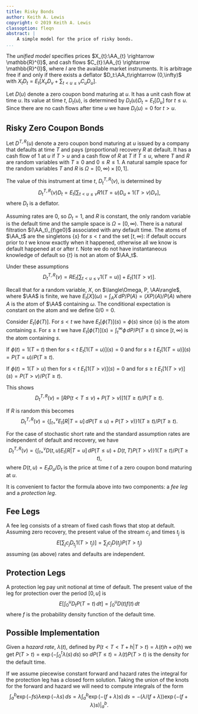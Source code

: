 ```yaml
---
title: Risky Bonds
author: Keith A. Lewis
copyright: © 2019 Keith A. Lewis
classoption: fleqn
abstract: |
	A simple model for the price of risky bonds.
...
```


The _unified model_ specifies prices
$X_{t}:\AA_{t} \rightarrow \mathbb{R}^{I}$, and cash flows
$C_{t}:\AA_{t} \rightarrow \mathbb{R}^{I}$, where $I$ are the
available market instruments. It is arbitrage free if and
only if there exists a deflator $D_t:\AA_t\rightarrow (0,\infty)$
with $X_tD_t = E_t[X_vD_v + \sum_{t < u \le v} C_uD_u]$.

Let $D(u)$ denote a zero coupon bond maturing at $u$. It has a unit cash
flow at time $u$. Its value at time $t$, $D_t(u)$, is determined by 
$D_t(u)D_t = E_t[D_u]$ for $t\le u$. Since there are no cash flows
after time $u$ we have $D_t(u) = 0$ for $t > u$.

## Risky Zero Coupon Bonds

Let $D^{T,R}(u)$ denote a zero coupon bond
maturing at $u$ issued by a company that defaults at time $T$ and pays
(proportional) recovery $R$ at default.  It has a cash flow of $1$ at $u$
if $T > u$ and a cash flow of $R$ at $T$ if $T\le u$, where $T$ and $R$
are random variables with $T\ge 0$ and $0\le R\le 1$.
A natural sample space for the random variables $T$ and $R$ is
$\Omega = [0,\infty)\times [0,1]$.

The value of this instrument at time $t$, $D_t^{T,R}(v)$, is determined by
$$
	D_t^{T,R}(v)D_t = E_t\bigl[\sum_{t<u\le v} R1(T = u)D_u + 1(T > v)D_v\bigr],
$$
where $D_t$ is a deflator.

Assuming rates are 0, so $D_t = 1$, and $R$ is constant, the only
random variable is the default time and the sample space is $\Omega =
[0,\infty)$.  There is a natural filtration $(\AA_t)_{t\ge0}$ associated
with any default time.  The atoms of $\AA_t$ are the singletons $\{s\}$
for $s < t$ and the set $[t,\infty)$: if default occurs prior to $t$ we
know exactly when it happened, otherwise all we know is default happened
at or after $t$. Note we do not have instantaneous knowledge of default
so $\{t\}$ is not an atom of $\AA_t$.

Under these assumptions
$$
	D_t^{T,R}(v) = R E_t[\sum_{t< u \le v} 1(T = u)] + E_t[1(T > v)].
$$

Recall that for a random variable, $X$, on $\langle\Omega, P, \AA\rangle$,
where $\AA$ is finite, we have $E_t[X](\omega) = \int_A X\,dP/P(A) =
(XP)(A)/P(A)$ where $A$ is the atom of $\AA$ containing $\omega$. The
conditional expectation is constant on the atom and we define $0/0 = 0$.

Consider $E_t[\phi(T)]$. For $s < t$ we have
$E_t[\phi(T)](s) = \phi(s)$ since $\{s\}$ is the atom containing $s$.
For $s \ge t$ we have
$E_t[\phi(T)](s) = \int_t^\infty \phi\,dP/P(T \ge t)$ since
$[t,\infty)$ is the atom containing $s$.

If $\phi(t) = 1(T = t)$ then for $s < t$
$E_t[1(T = u)](s) = 0$ and for $s \ge t$
$E_t[1(T = u)](s) = P(T = u)/P(T \ge t)$.

If $\phi(t) = 1(T > u)$ then for $s < t$
$E_t[1(T > v)](s) = 0$ and for $s \ge t$
$E_t[1(T > v)](s) = P(T > v)/P(T\ge t)$.

This shows
$$
D_t^{T,R}(v) = [R P(t < T \le v) + P(T > v)]1(T \ge t)/P(T\ge t).
$$

If $R$ is random this becomes
$$
D_t^{T,R}(v) = \bigl\{\int_{t+}^v E_t[R|T=u]\,dP(T\le u) + P(T > v)\bigl\}1(T \ge t)/P(T\ge t).
$$

For the case of stochastic short rate and the standard assumption rates are independent of default
and recovery, we have
$$
D_t^{T,R}(v) = \bigl\{\int_{t+}^v D(t,u) E_t[R|T=u]\,dP(T\le u) + D(t,T) P(T > v)\bigl\}1(T \ge t)/P(T\ge t),
$$
where $D(t,u) = E_t D_u/D_t$ is the price at time $t$ of a zero coupon bond maturing at $u$.

It is convenient to factor the formula above into two components: a _fee leg_ and a _protection leg_.

## Fee Legs

A fee leg consists of a stream of fixed cash flows that stop at default. Assuming zero recovery,
the present value of the stream $c_j$ and times $t_j$ is
$$
	E[\sum_j c_j D_{t_j} 1(T > t_j)] = \sum_j c_j D(t_j) P(T > t_j)
$$
assuming (as above) rates and defaults are independent.

## Protection Legs

A protection leg pay unit notional at time of default. The present value of the leg for protection
over the period $[0,u]$ is
$$
	E[\int_0^u D_t P(T = t)\,dt] = \int_0^u D(t) f(t)\,dt
$$
where $f$ is the probability density function of the default time.

## Possible Implementation

Given a _hazard rate_, $\lambda(t)$, defined by $P(t < T < T + h|T > t) = \lambda(t)h + o(h)$ we get
$P(T > t) = \exp(-\int_0^t \lambda(s)\,ds)$ so $dP(T \le t) = \lambda(t) P(T > t)$ is the density
for the default time.

If we assume piecewise constant forward and hazard rates the integral
for the protection leg has a closed form solution.  Taking the union of
the knots for the forward and hazard we will need to compute integrals
of the form
$$
\int_a^b \exp(-f s) \lambda \exp(-\lambda s)\,ds
= \lambda \int_a^b \exp(-(f + \lambda) s)\,ds
= -(\lambda/(f + \lambda)) \exp(-(f + \lambda) s)|_a^b.
$$
